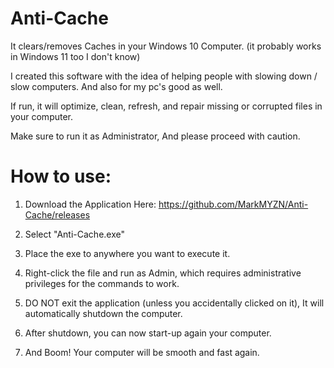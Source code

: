 # Anti-Cache
It clears/removes Caches in your Windows 10 Computer. (it probably works in Windows 11 too I don't know)

I created this software with the idea of helping people with slowing down / slow computers. And also for my pc's good as well.

If run, it will optimize, clean, refresh, and repair missing or corrupted files in your computer.

Make sure to run it as Administrator, And please proceed with caution.



# How to use:

1. Download the Application Here:
https://github.com/MarkMYZN/Anti-Cache/releases

2. Select "Anti-Cache.exe"

3. Place the exe to anywhere you want to execute it.

4. Right-click the file and run as Admin, which requires administrative privileges for the commands to work.

5. DO NOT exit the application (unless you accidentally clicked on it), It will automatically shutdown the computer.

6. After shutdown, you can now start-up again your computer.

7. And Boom! Your computer will be smooth and fast again.
